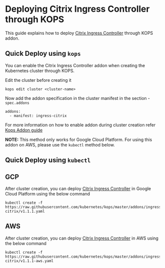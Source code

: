 # Deploying Citrix Ingress Controller through KOPS

This guide explains how to deploy [Citrix Ingress Controller](https://github.com/citrix/citrix-k8s-ingress-controller) through KOPS addon.

## Quick Deploy using `kops`

You can enable the Citrix Ingress Controller addon when creating the Kubernetes cluster through KOPS.

Edit the cluster before creating it

```
kops edit cluster <cluster-name>
```

Now add the addon specification in the cluster manifest in the section - `spec.addons`

```
addons:
  - manifest: ingress-citrix

```
For more information on how to enable addon during cluster creation refer [Kops Addon guide](https://github.com/kubernetes/kops/blob/master/docs/addons.md#installing-kubernetes-addons)

**NOTE:** This method only works for Google Cloud Platform. For using this addon on AWS, please use the `kubectl` method below.

## Quick Deploy using `kubectl`

## GCP

After cluster creation, you can deploy [Citrix Ingress Controller](https://github.com/citrix/citrix-k8s-ingress-controller) in Google Cloud Platform using the below command

```
kubectl create -f https://raw.githubusercontent.com/kubernetes/kops/master/addons/ingress-citrix/v1.1.1.yaml
```

## AWS

After cluster creation, you can deploy [Citrix Ingress Controller](https://github.com/citrix/citrix-k8s-ingress-controller) in AWS using the below command

```
kubectl create -f https://raw.githubusercontent.com/kubernetes/kops/master/addons/ingress-citrix/v1.1.1-aws.yaml
```

